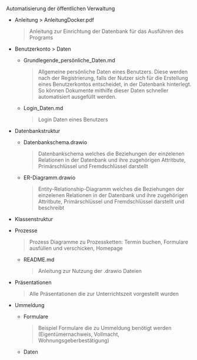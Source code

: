 Automatisierung der öffentlichen Verwaltung

- Anleitung > AnleitungDocker.pdf
	>Anleitung zur Einrichtung der Datenbank für das Ausführen des Programs
  
- Benutzerkonto > Daten 
	- Grundlegende_persönliche_Daten.md
		>Allgemeine persönliche Daten eines Benutzers. Diese werden nach der Registrierung, falls der Nutzer sich für die Erstellung eines Benutzerkontos entscheidet, in der Datenbank hinterlegt. So können Dokumente mithilfe dieser Daten schneller automatisiert ausgefüllt werden.
 	- Login_Daten.md
  		>Login Daten eines Benutzers 
  
- Datenbankstruktur
	- Datenbankschema.drawio
		> Datenbankschema welches die Beziehungen der einzelenen Relationen in der Datenbank und ihre zugehörigen Attritbute, Primärschlüssel und Fremdschlüssel darstellt
	- ER-Diagramm.drawio
		> Entity-Relationship-Diagramm welches die Beziehungen der einzelenen Relationen in der Datenbank und ihre zugehörigen Attritbute, Primärschlüssel und Fremdschlüssel darstellt und beschreibt

- Klassenstruktur

- Prozesse
	> Prozess Diagramme zu Prozessketten: Termin buchen, Formulare ausfüllen und verschicken, Homepage
	- README.md
		> Anleitung zur Nutzung der .drawio Dateien 

- Präsentationen
	> Alle Präsentationen die zur Unterrichtszeit vorgestellt wurden

- Ummeldung
	- Formulare
		> Beispiel Formulare die zu Ummeldung benötigt werden (Eigentümernachweis, Vollmacht, Wohnungsgeberbestätigung)
	- Daten 
		> 
			
